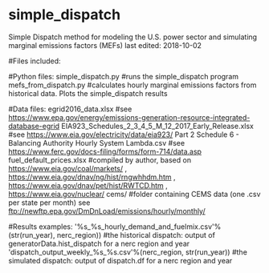 # simple_dispatch
Simple Dispatch method for modeling the U.S. power sector and simulating marginal emissions factors (MEFs)
last edited: 2018-10-02

#Files included:

#Python files:
simple_dispatch.py #runs the simple_dispatch program
mefs_from_dispatch.py #calculates hourly marginal emissions factors from historical data. Plots the simple_dispatch results

#Data files:
egrid2016_data.xlsx #see https://www.epa.gov/energy/emissions-generation-resource-integrated-database-egrid
EIA923_Schedules_2_3_4_5_M_12_2017_Early_Release.xlsx #see https://www.eia.gov/electricity/data/eia923/
Part 2 Schedule 6 - Balancing Authority Hourly System Lambda.csv #see https://www.ferc.gov/docs-filing/forms/form-714/data.asp
fuel_default_prices.xlsx #compiled by author, based on https://www.eia.gov/coal/markets/ , https://www.eia.gov/dnav/ng/hist/rngwhhdm.htm , https://www.eia.gov/dnav/pet/hist/RWTCD.htm , https://www.eia.gov/nuclear/
cems/ #folder containing CEMS data (one .csv per state per month) see ftp://newftp.epa.gov/DmDnLoad/emissions/hourly/monthly/

#Results examples:
'%s_%s_hourly_demand_and_fuelmix.csv'%(str(run_year), nerc_region)) #the historical dispatch: output of generatorData.hist_dispatch for a nerc region and year
'dispatch_output_weekly_%s_%s.csv'%(nerc_region, str(run_year)) #the simulated dispatch: output of dispatch.df for a nerc region and year
